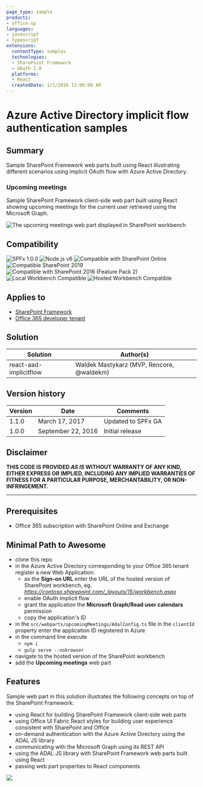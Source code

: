 ```yaml
---
page_type: sample
products:
- office-sp
languages:
- javascript
- typescript
extensions:
  contentType: samples
  technologies:
  - SharePoint Framework
  - OAuth 2.0
  platforms:
  - React
  createdDate: 1/1/2016 12:00:00 AM
---
```

# Azure Active Directory implicit flow authentication samples

## Summary

Sample SharePoint Framework web parts built using React illustrating different scenarios using implicit OAuth flow with Azure Active Directory.

### Upcoming meetings

Sample SharePoint Framework client-side web part built using React showing upcoming meetings for the current user retrieved using the Microsoft Graph.

![The upcoming meetings web part displayed in SharePoint workbench](./assets/upcoming-meetings-preview.png)


## Compatibility

![SPFx 1.0.0](https://img.shields.io/badge/SPFx-1.0.0-green.svg)
![Node.js v6](https://img.shields.io/badge/Node.js-v6-green.svg) 
![Compatible with SharePoint Online](https://img.shields.io/badge/SharePoint%20Online-Compatible-green.svg)
![Compatible SharePoint 2019](https://img.shields.io/badge/SharePoint%20Server%202019-Compatible-green.svg)
![Compatible with SharePoint 2016 (Feature Pack 2)](https://img.shields.io/badge/SharePoint%20Server%202016%20(Feature%20Pack%202)-Compatible-green.svg)
![Local Workbench Compatible](https://img.shields.io/badge/Local%20Workbench-Compatible-green.svg)
![Hosted Workbench Compatible](https://img.shields.io/badge/Hosted%20Workbench-Compatible-green.svg)

## Applies to

* [SharePoint Framework](https://docs.microsoft.com/sharepoint/dev/spfx/sharepoint-framework-overview)
* [Office 365 developer tenant](https://docs.microsoft.com/sharepoint/dev/spfx/set-up-your-developer-tenant)

## Solution

Solution|Author(s)
--------|---------
react-aad-implicitflow|Waldek Mastykarz (MVP, Rencore, @waldekm)

## Version history

Version|Date|Comments
-------|----|--------
1.1.0|March 17, 2017|Updated to SPFx GA
1.0.0|September 22, 2016|Initial release

## Disclaimer
**THIS CODE IS PROVIDED *AS IS* WITHOUT WARRANTY OF ANY KIND, EITHER EXPRESS OR IMPLIED, INCLUDING ANY IMPLIED WARRANTIES OF FITNESS FOR A PARTICULAR PURPOSE, MERCHANTABILITY, OR NON-INFRINGEMENT.**

---

## Prerequisites

- Office 365 subscription with SharePoint Online and Exchange

## Minimal Path to Awesome

- clone this repo
- in the Azure Active Directory corresponding to your Office 365 tenant register a new Web Application:
  - as the **Sign-on URL** enter the URL of the hosted version of SharePoint workbench, eg. *https://contoso.sharepoint.com/_layouts/15/workbench.aspx*
  - enable OAuth implicit flow
  - grant the application the **Microsoft Graph/Read user calendars** permission
  - copy the application's ID
- in the `src/webparts/upcomingMeetings/AdalConfig.ts` file in the `clientId` property enter the application ID registered in Azure
- in the command line execute
  - `npm i`
  - `gulp serve --nobrowser`
- navigate to the hosted version of the SharePoint workbench
- add the **Upcoming meetings** web part

## Features

Sample web part in this solution illustrates the following concepts on top of the SharePoint Framework:

- using React for building SharePoint Framework client-side web parts
- using Office UI Fabric React styles for building user experience consistent with SharePoint and Office
- on-demand authentication with the Azure Active Directory using the ADAL JS library
- communicating with the Microsoft Graph using its REST API
- using the ADAL JS library with SharePoint Framework web parts built using React
- passing web part properties to React components

![](https://telemetry.sharepointpnp.com/sp-dev-fx-webparts/samples/react-aad-implicitflow)
